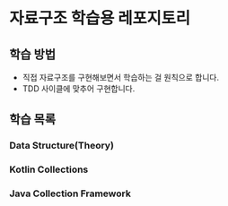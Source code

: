 # 자료구조 학습용 레포지토리

## 학습 방법
- 직접 자료구조를 구현해보면서 학습하는 걸 원칙으로 합니다.
- TDD 사이클에 맞추어 구현합니다.

## 학습 목록

### Data Structure(Theory)
### Kotlin Collections
### Java Collection Framework
